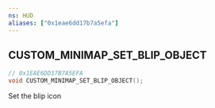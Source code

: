 ```yaml
---
ns: HUD
aliases: ["0x1eae6dd17b7a5efa"]
---
```

## CUSTOM_MINIMAP_SET_BLIP_OBJECT

```c
// 0x1EAE6DD17B7A5EFA
void CUSTOM_MINIMAP_SET_BLIP_OBJECT();
```

Set the blip icon

